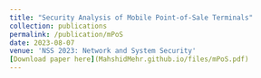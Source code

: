 ```yaml
---
title: "Security Analysis of Mobile Point-of-Sale Terminals"
collection: publications
permalink: /publication/mPoS
date: 2023-08-07
venue: 'NSS 2023: Network and System Security'
[Download paper here](MahshidMehr.github.io/files/mPoS.pdf)
---
```

